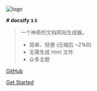 ![logo](_media/icon.svg) 

**# docsify <small>3.5</small>**

> 一个神奇的文档网站生成器。 
>
> - 简单、轻便 (压缩后 ~21kB) 
> - 无需生成 html 文件 
> - 众多主题

 [GitHub](https://github.com/docsifyjs/docsify/)

 [Get Started](zh-cn/)